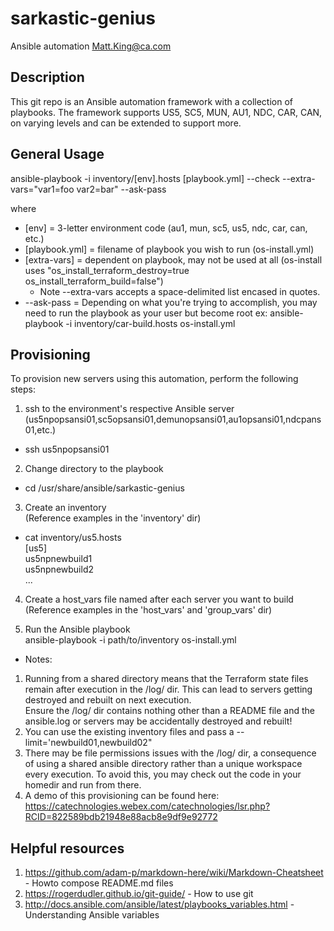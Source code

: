 # sarkastic-genius
Ansible automation
Matt.King@ca.com

## Description
This git repo is an Ansible automation framework with a collection of playbooks.
The framework supports US5, SC5, MUN, AU1, NDC, CAR, CAN, on varying levels and can be extended to support more.

## General Usage
ansible-playbook -i inventory/[env].hosts [playbook.yml] --check --extra-vars="var1=foo var2=bar" --ask-pass

where
- [env] = 3-letter environment code (au1, mun, sc5, us5, ndc, car, can, etc.)
- [playbook.yml] = filename of playbook you wish to run (os-install.yml)
- [extra-vars] = dependent on playbook, may not be used at all
    (os-install uses "os_install_terraform_destroy=true os_install_terraform_build=false")
    * Note --extra-vars accepts a space-delimited list encased in quotes.
- --ask-pass = Depending on what you're trying to accomplish, you may need to run the playbook as your user but become root
ex: ansible-playbook -i inventory/car-build.hosts os-install.yml

## Provisioning
To provision new servers using this automation, perform the following steps:  
1) ssh to the environment's respective Ansible server (us5npopsansi01,sc5opsansi01,demunopsansi01,au1opsansi01,ndcpans01,etc.)  
-   ssh us5npopsansi01

2) Change directory to the playbook  
-  cd /usr/share/ansible/sarkastic-genius

3) Create an inventory  
   (Reference examples in the 'inventory' dir)
-   cat inventory/us5.hosts  
     [us5]  
     us5npnewbuild1  
     us5npnewbuild2  
   ...
4) Create a host_vars file named after each server you want to build  
   (Reference examples in the 'host_vars' and 'group_vars' dir)  


5) Run the Ansible playbook  
   ansible-playbook -i path/to/inventory os-install.yml

* Notes:  
1) Running from a shared directory means that the Terraform state files remain after execution in the /log/ dir. This can lead to servers getting destroyed and rebuilt on next execution.  
Ensure the /log/ dir contains nothing other than a README file and the ansible.log or servers may be accidentally destroyed and rebuilt!
2) You can use the existing inventory files and pass a --limit='newbuild01,newbuild02"
3) There may be file permissions issues with the /log/ dir, a consequence of using a shared ansible directory rather than a unique workspace every execution. To avoid this, you may check out the code in your homedir and run from there.
4) A demo of this provisioning can be found here:  
https://catechnologies.webex.com/catechnologies/lsr.php?RCID=822589bdb21948e88acb8e9df9e92772


## Helpful resources
1) https://github.com/adam-p/markdown-here/wiki/Markdown-Cheatsheet - Howto compose README.md files
2) https://rogerdudler.github.io/git-guide/ - How to use git
3) http://docs.ansible.com/ansible/latest/playbooks_variables.html - Understanding Ansible variables
